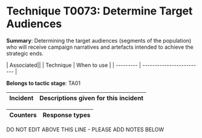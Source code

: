 # Technique T0073: Determine Target Audiences

**Summary**: Determining the target audiences (segments of the population) who will receive campaign narratives and artefacts intended to achieve the strategic ends.


| Associated||
| Technique | When to use |
| --------- | ------------------------- |


**Belongs to tactic stage**: TA01


| Incident | Descriptions given for this incident |
| -------- | -------------------- |



| Counters | Response types |
| -------- | -------------- |


DO NOT EDIT ABOVE THIS LINE - PLEASE ADD NOTES BELOW